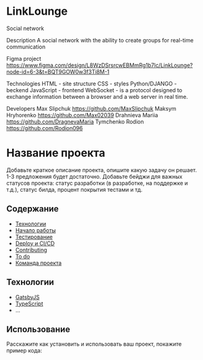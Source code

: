 # LinkLounge
Social network

Description
A social network with the ability to create groups for real-time communication

Figma project
https://www.figma.com/design/L8WzDSrsrcwEBMmRg1b7lc/LinkLounge?node-id=6-3&t=BQT9GOW0w3f3Ti8M-1

Technologies
HTML - site structure
CSS - styles
Python/DJANGO - beckend
JavaScript - frontend
WebSocket - is a protocol designed to exchange information between a browser and a web server in real time.

Developers
Max Slipchuk
https://github.com/MaxSlipchuk 
Maksym Hryhorenko
https://github.com/Max02039 
Drahnieva Mariia
https://github.com/DragnevaMaria
Tymchenko Rodion
https://github.com/Rodion096

# Название проекта
Добавьте краткое описание проекта, опишите какую задачу он решает. 1-3 предложения будет достаточно. Добавьте бейджи для важных статусов проекта: статус разработки (в разработке, на поддержке и т.д.), статус билда, процент покрытия тестами и тд.

## Содержание
- [Технологии](#технологии)
- [Начало работы](#начало-работы)
- [Тестирование](#тестирование)
- [Deploy и CI/CD](#deploy-и-ci/cd)
- [Contributing](#contributing)
- [To do](#to-do)
- [Команда проекта](#команда-проекта)

## Технологии
- [GatsbyJS](https://www.gatsbyjs.com/)
- [TypeScript](https://www.typescriptlang.org/)
- ...

## Использование
Расскажите как установить и использовать ваш проект, покажите пример кода:
